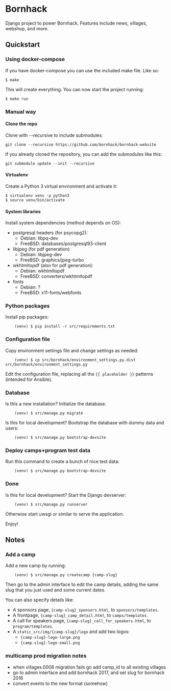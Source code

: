 # Bornhack

Django project to power Bornhack. Features include news, villages, webshop, and more.

## Quickstart

### Using docker-compose

If you have docker-compose you can use the included make file. Like so:

    $ make

This will create everything. You can now start the project running:

    $ make run

### Manual way



#### Clone the repo
Clone with --recursive to include submodules:

    git clone --recursive https://github.com/bornhack/bornhack-website

If you already cloned the repository, you can add the submodules like this:

    git submodule update --init --recursive

#### Virtualenv
Create a Python 3 virtual environment and activate it:
```
$ virtualenv venv -p python3
$ source venv/bin/activate
```

#### System libraries
Install system dependencies (method depends on OS):
- postgresql headers (for psycopg2):
  - Debian: libpq-dev
  - FreeBSD: databases/postgresql93-client
- libjpeg (for pdf generation)
  - Debian: libjpeg-dev
  - FreeBSD: graphics/jpeg-turbo
- wkhtmltopdf (also for pdf generation):
  - Debian: wkhtmltopdf
  - FreeBSD: converters/wkhtmltopdf
- fonts
  - Debian: ?
  - FreeBSD: x11-fonts/webfonts

### Python packages
Install pip packages:
```
    (venv) $ pip install -r src/requirements.txt
```

### Configuration file
Copy environment settings file and change settings as needed:
```
    (venv) $ cp src/bornhack/environment_settings.py.dist src/bornhack/environment_settings.py
```

Edit the configuration file, replacing all the ``{{ placeholder }}`` patterns
(intended for Ansible).

### Database
Is this a new installation? Initialize the database:
```
    (venv) $ src/manage.py migrate
```

Is this for local development? Bootstrap the database with dummy data and users:
```
    (venv) $ src/manage.py bootstrap-devsite
```

### Deploy camps+program test data

Run this command to create a bunch of nice test data:

```
    (venv) $ src/manage.py bootstrap-devsite
```


### Done
Is this for local development? Start the Django devserver:
```
    (venv) $ src/manage.py runserver
```

Otherwise start uwsgi or similar to serve the application.

Enjoy!

## Notes

### Add a camp

Add a new camp by running:

```
    (venv) $ src/manage.py createcamp {camp-slug}
```

Then go to the admin interface to edit the camp details, adding the same slug
that you just used and some current dates.

You can also specify details like:

* A sponsors page, `{camp-slug}_sponsors.html`, to `sponsors/templates`.
* A frontpage, `{camp-slug}_camp_detail.html`, to `camps/templates`.
* A call for speakers page, `{camp-slug}_call_for_speakers.html`, to `program/templates`.
* A `static_src/img/{camp-slug}/logo` and add two logos:
    * `{camp-slug}-logo-large.png`
    * `{camp-slug}-logo-small.png`

### multicamp prod migration notes

* when villages.0008 migration fails go add camp_id to all existing villages
* go to admin interface and add bornhack 2017, and set slug for bornhack 2016
* convert events to the new format (somehow)

